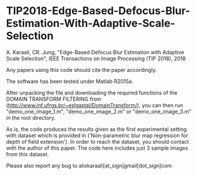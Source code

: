 # TIP2018-Edge-Based-Defocus-Blur-Estimation-With-Adaptive-Scale-Selection
A. Karaali, CR. Jung, "Edge-Based Defocus Blur Estimation with Adaptive Scale Selection", 
IEEE Transactions on Image Processing (TIP 2018), 2018

Any papers using this code should cite the paper accordingly.

The software has been tested under Matlab R2015a.

After unpacking the file and downloading the required functions of the DOMAIN TRANSFORM FILTERING 
from (http://www.inf.ufrgs.br/~eslgastal/DomainTransform/), 
you can then run "demo_one_image_1.m", "demo_one_image_2.m" or "demo_one_image_3.m" in the root directory.

As is, the code produces the results given as the first experimental setting with dataset 
which is provided in ('Non-parametric blur map regression for depth of field extension'). 
In order to reach the dataset, you should contact with the author of this paper. 
The code here includes just 3 sample images from this dataset.

Please also report any bug to alixkaraali[at_sign]gmail[dot_sign]com
